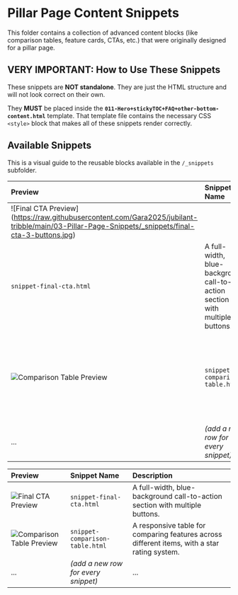 # Pillar Page Content Snippets

This folder contains a collection of advanced content blocks (like comparison tables, feature cards, CTAs, etc.) that were originally designed for a pillar page.

## VERY IMPORTANT: How to Use These Snippets

These snippets are **NOT standalone**. They are just the HTML structure and will not look correct on their own.

They **MUST** be placed inside the **`011-Hero+stickyTOC+FAQ+other-bottom-content.html`** template. That template file contains the necessary CSS `<style>` block that makes all of these snippets render correctly.


## Available Snippets

This is a visual guide to the reusable blocks available in the `/_snippets` subfolder.

| Preview | Snippet Name | Description |
| :--- | :--- | :--- |
| ![Final CTA Preview] (https://raw.githubusercontent.com/Gara2025/jubilant-tribble/main/03-Pillar-Page-Snippets/_snippets/final-cta-3-buttons.jpg)
 | `snippet-final-cta.html` | A full-width, blue-background call-to-action section with multiple buttons. |
| ![Comparison Table Preview](_snippets/snippet-comparison-table.jpg) | `snippet-comparison-table.html` | A responsive table for comparing features across different items, with a star rating system. |
| ... | *(add a new row for every snippet)* | ... |




| Preview | Snippet Name | Description |
| :--- | :--- | :--- |
| ![Final CTA Preview](./_snippets/snippet-final-cta.jpg) | `snippet-final-cta.html` | A full-width, blue-background call-to-action section with multiple buttons. |
| ![Comparison Table Preview](_snippets/snippet-comparison-table.jpg) | `snippet-comparison-table.html` | A responsive table for comparing features across different items, with a star rating system. |
| ... | *(add a new row for every snippet)* | ... |

